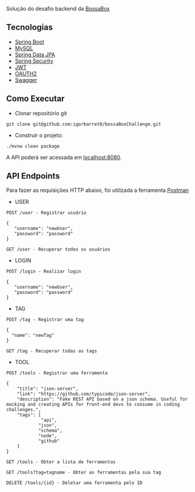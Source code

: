 
Solução do desafio backend da [BossaBox](https://bossabox.notion.site/Back-end-0b2c45f1a00e4a849eefe3b1d57f23c6)

## Tecnologias

- [Spring Boot](https://spring.io/projects/spring-boot)
- [MySQL](https://www.mysql.com/)
- [Spring Data JPA](https://spring.io/projects/spring-data-jpa)
- [Spring Security](https://spring.io/projects/spring-security)
- [JWT](https://jwt.io/)
- [OAUTH2](https://docs.spring.io/spring-security/reference/servlet/oauth2/index.html)
- [Swagger](https://swagger.io/)



## Como Executar

- Clonar repositório git
```
git clone git@github.com:igorbarret0/bossaBoxChallenge.git
```

- Construir o projeto:
```
./mvnw clean package
```


A API poderá ser acessada em [localhost:8080](http://localhost:8080).

## API Endpoints

Para fazer as requisições HTTP abaixo, foi utilizada a ferramenta [Postman](https://www.postman.com/)

-  USER
```
POST /user - Registrar usuário

{ 
   "username": "newUser",
   "password": "password"
}

```

```
GET /user - Recuperar todos os usuários
```

-  LOGIN
```
POST /login - Realizar login

{ 
   "username": "newUser",
   "password": "password"
}
```

-  TAG
```
POST /tag - Registrar uma tag

{ 
  "name": "newTag"
}
```

```
GET /tag - Recuperar todas as tags
```

- TOOL
```
POST /tools - Registrar uma ferramenta

{
    "title": "json-server",
    "link": "https://github.com/typicode/json-server",
    "description": "Fake REST API based on a json schema. Useful for mocking and creating APIs for front-end devs to consume in coding challenges.",
    "tags": [
             "api",
            "json",
            "schema",
            "node",
            "github"
    ]
}
```

```
GET /tools - Obter a lista de ferramentas
```

```
GET /tools?tag=tagname - Obter as ferramentas pela sua tag
```

```
DELETE /tools/{id} - Deletar uma ferramenta pelo ID
```


